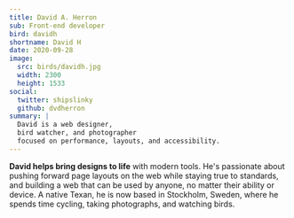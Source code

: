 ```yaml
---
title: David A. Herron
sub: Front-end developer
bird: davidh
shortname: David H
date: 2020-09-28
image:
  src: birds/davidh.jpg
  width: 2300
  height: 1533
social:
  twitter: shipslinky
  github: dvdherron
summary: |
  David is a web designer,
  bird watcher, and photographer
  focused on performance, layouts, and accessibility.
---
```


**David helps bring designs to life** with modern tools. He's passionate about
pushing forward page layouts on the web while staying true to standards, and
building a web that can be used by anyone, no matter their ability or device. A
native Texan, he is now based in Stockholm, Sweden, where he spends time
cycling, taking photographs, and watching birds.
